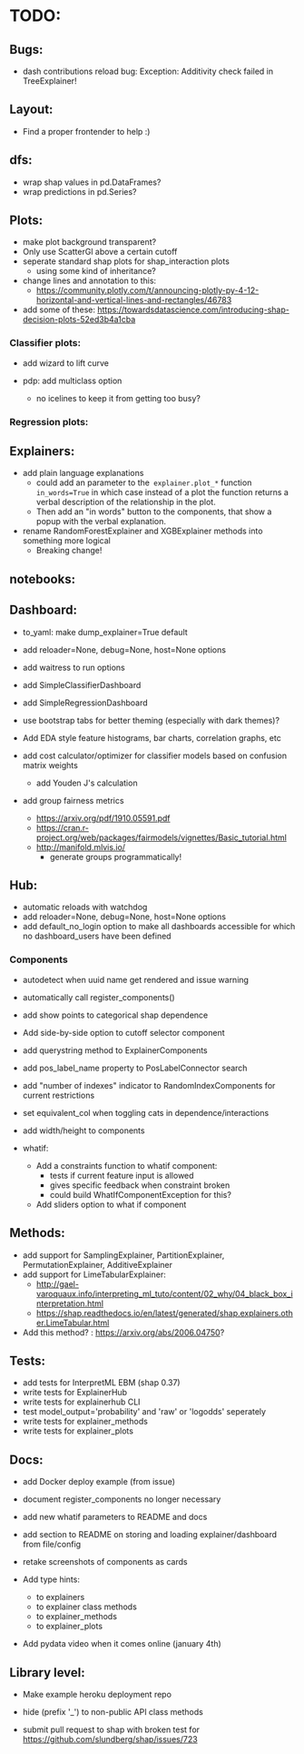 
# TODO:

## Bugs:
- dash contributions reload bug: Exception: Additivity check failed in TreeExplainer!

## Layout:
- Find a proper frontender to help :)

## dfs:
- wrap shap values in pd.DataFrames?
- wrap predictions in pd.Series?

## Plots:
- make plot background transparent?
- Only use ScatterGl above a certain cutoff
- seperate standard shap plots for shap_interaction plots 
    - using some kind of inheritance?
- change lines and annotation to this:
    - https://community.plotly.com/t/announcing-plotly-py-4-12-horizontal-and-vertical-lines-and-rectangles/46783
- add some of these:
    https://towardsdatascience.com/introducing-shap-decision-plots-52ed3b4a1cba


### Classifier plots:
- add wizard to lift curve

- pdp: add multiclass option
    - no icelines to keep it from getting too busy?

### Regression plots:


## Explainers:
- add plain language explanations
    - could add an parameter to the` explainer.plot_*` function  `in_words=True` in which 
        case instead of a plot the function returns a verbal description of the 
        relationship in the plot.
    - Then add an "in words" button to the components, that show a popup with
        the verbal explanation.
- rename RandomForestExplainer and XGBExplainer methods into something more logical
    - Breaking change!

## notebooks:


## Dashboard:
- to_yaml: make dump_explainer=True default
- add reloader=None, debug=None, host=None options
- add waitress to run options
- add SimpleClassifierDashboard
- add SimpleRegressionDashboard

- use bootstrap tabs for better theming (especially with dark themes)?
- Add EDA style feature histograms, bar charts, correlation graphs, etc
- add cost calculator/optimizer for classifier models based on confusion matrix weights
    - add Youden J's calculation
- add group fairness metrics
    - https://arxiv.org/pdf/1910.05591.pdf
    - https://cran.r-project.org/web/packages/fairmodels/vignettes/Basic_tutorial.html
    - http://manifold.mlvis.io/
        - generate groups programmatically!

## Hub:
- automatic reloads with watchdog
- add reloader=None, debug=None, host=None options
- add default_no_login option to make all dashboards accessible for which
    no dashboard_users have been defined


### Components
- autodetect when uuid name get rendered and issue warning
- automatically call register_components()
- add show points to categorical shap dependence
- Add side-by-side option to cutoff selector component

- add querystring method to ExplainerComponents
- add pos_label_name property to PosLabelConnector search
- add "number of indexes" indicator to RandomIndexComponents for current restrictions
- set equivalent_col when toggling cats in dependence/interactions

- add width/height to components
- whatif:
    - Add a constraints function to whatif component:
        - tests if current feature input is allowed
        - gives specific feedback when constraint broken
        - could build WhatIfComponentException for this?
    - Add sliders option to what if component


## Methods:
- add support for SamplingExplainer, PartitionExplainer, PermutationExplainer, AdditiveExplainer
- add support for LimeTabularExplainer:
    - http://gael-varoquaux.info/interpreting_ml_tuto/content/02_why/04_black_box_interpretation.html
    - https://shap.readthedocs.io/en/latest/generated/shap.explainers.other.LimeTabular.html
- Add this method? : https://arxiv.org/abs/2006.04750?

## Tests:
- add tests for InterpretML EBM (shap 0.37)
- write tests for ExplainerHub
- write tests for explainerhub CLI
- test model_output='probability' and 'raw' or 'logodds' seperately
- write tests for explainer_methods
- write tests for explainer_plots

## Docs:
- add Docker deploy example (from issue)
- document register_components no longer necessary
- add new whatif parameters to README and docs
- add section to README on storing and loading explainer/dashboard from file/config

- retake screenshots of components as cards
- Add type hints:
    - to explainers
    - to explainer class methods
    - to explainer_methods
    - to explainer_plots
- Add pydata video when it comes online (january 4th)


## Library level:
- Make example heroku deployment repo

- hide (prefix '_') to non-public API class methods
- submit pull request to shap with broken test for 
    https://github.com/slundberg/shap/issues/723

